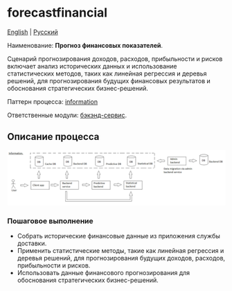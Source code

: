 # forecastfinancial

[English](forecastfinancial.md) | [Русский](forecastfinancial.ru.md)

Наименование: **Прогноз финансовых показателей**.

Сценарий прогнозирования доходов, расходов, прибыльности и рисков включает анализ исторических данных и использование статистических методов, таких как линейная регрессия и деревья решений, для прогнозирования будущих финансовых результатов и обоснования стратегических бизнес-решений.

Паттерн процесса: [information](../../processpatterns/information.md)

Ответственные модули: [бэкэнд-сервис](../../backend/predictivebackend.md).

## Описание процесса

![information_overall](../../img/processpatterns/information_overall.png)

### Пошаговое выполнение

- Собрать исторические финансовые данные из приложения службы доставки.
- Применить статистические методы, такие как линейная регрессия и деревья решений, для прогнозирования будущих доходов, расходов, прибыльности и рисков.
- Использовать данные финансового прогнозирования для обоснования стратегических бизнес-решений.
